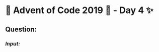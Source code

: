 # :christmas_tree: Advent of Code 2019 :christmas_tree: - Day 4 :sparkles:
## Question: 
>
>
>

### *Input:*

>
>
>